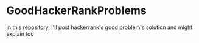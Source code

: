 # GoodHackerRankProblems
 In this repository, I'll post hackerrank's good problem's solution and might explain too
